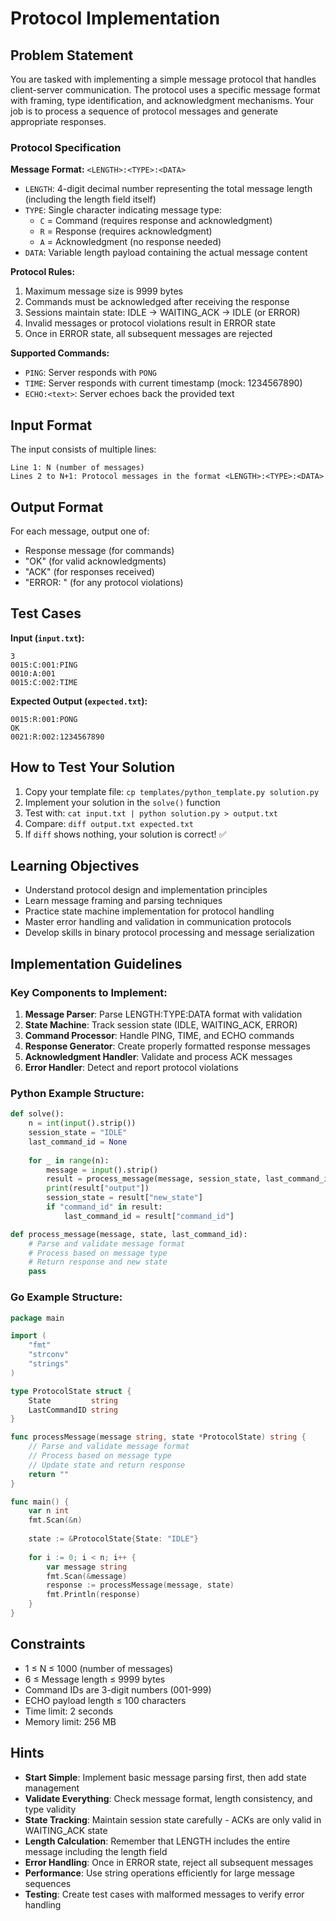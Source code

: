 # Protocol Implementation

## Problem Statement

You are tasked with implementing a simple message protocol that handles client-server communication. The protocol uses a specific message format with framing, type identification, and acknowledgment mechanisms. Your job is to process a sequence of protocol messages and generate appropriate responses.

### Protocol Specification

**Message Format:** `<LENGTH>:<TYPE>:<DATA>`
- `LENGTH`: 4-digit decimal number representing the total message length (including the length field itself)
- `TYPE`: Single character indicating message type:
  - `C` = Command (requires response and acknowledgment)
  - `R` = Response (requires acknowledgment)
  - `A` = Acknowledgment (no response needed)
- `DATA`: Variable length payload containing the actual message content

**Protocol Rules:**
1. Maximum message size is 9999 bytes
2. Commands must be acknowledged after receiving the response
3. Sessions maintain state: IDLE → WAITING_ACK → IDLE (or ERROR)
4. Invalid messages or protocol violations result in ERROR state
5. Once in ERROR state, all subsequent messages are rejected

**Supported Commands:**
- `PING`: Server responds with `PONG`
- `TIME`: Server responds with current timestamp (mock: 1234567890)
- `ECHO:<text>`: Server echoes back the provided text

## Input Format

The input consists of multiple lines:
```
Line 1: N (number of messages)
Lines 2 to N+1: Protocol messages in the format <LENGTH>:<TYPE>:<DATA>
```

## Output Format

For each message, output one of:
- Response message (for commands)
- "OK" (for valid acknowledgments)
- "ACK" (for responses received)
- "ERROR: <description>" (for any protocol violations)

## Test Cases
**Input (`input.txt`):**
```
3
0015:C:001:PING
0010:A:001
0015:C:002:TIME
```

**Expected Output (`expected.txt`):**
```
0015:R:001:PONG
OK
0021:R:002:1234567890
```

## How to Test Your Solution
1. Copy your template file: `cp templates/python_template.py solution.py`
2. Implement your solution in the `solve()` function
3. Test with: `cat input.txt | python solution.py > output.txt`
4. Compare: `diff output.txt expected.txt`
5. If `diff` shows nothing, your solution is correct! ✅

## Learning Objectives
- Understand protocol design and implementation principles
- Learn message framing and parsing techniques
- Practice state machine implementation for protocol handling
- Master error handling and validation in communication protocols
- Develop skills in binary protocol processing and message serialization

## Implementation Guidelines

### Key Components to Implement:
1. **Message Parser**: Parse LENGTH:TYPE:DATA format with validation
2. **State Machine**: Track session state (IDLE, WAITING_ACK, ERROR)
3. **Command Processor**: Handle PING, TIME, and ECHO commands
4. **Response Generator**: Create properly formatted response messages
5. **Acknowledgment Handler**: Validate and process ACK messages
6. **Error Handler**: Detect and report protocol violations

### Python Example Structure:
```python
def solve():
    n = int(input().strip())
    session_state = "IDLE"
    last_command_id = None
    
    for _ in range(n):
        message = input().strip()
        result = process_message(message, session_state, last_command_id)
        print(result["output"])
        session_state = result["new_state"]
        if "command_id" in result:
            last_command_id = result["command_id"]

def process_message(message, state, last_command_id):
    # Parse and validate message format
    # Process based on message type
    # Return response and new state
    pass
```

### Go Example Structure:
```go
package main

import (
    "fmt"
    "strconv"
    "strings"
)

type ProtocolState struct {
    State         string
    LastCommandID string
}

func processMessage(message string, state *ProtocolState) string {
    // Parse and validate message format
    // Process based on message type
    // Update state and return response
    return ""
}

func main() {
    var n int
    fmt.Scan(&n)
    
    state := &ProtocolState{State: "IDLE"}
    
    for i := 0; i < n; i++ {
        var message string
        fmt.Scan(&message)
        response := processMessage(message, state)
        fmt.Println(response)
    }
}
```

## Constraints
- 1 ≤ N ≤ 1000 (number of messages)
- 6 ≤ Message length ≤ 9999 bytes
- Command IDs are 3-digit numbers (001-999)
- ECHO payload length ≤ 100 characters
- Time limit: 2 seconds
- Memory limit: 256 MB

## Hints
- **Start Simple**: Implement basic message parsing first, then add state management
- **Validate Everything**: Check message format, length consistency, and type validity
- **State Tracking**: Maintain session state carefully - ACKs are only valid in WAITING_ACK state
- **Length Calculation**: Remember that LENGTH includes the entire message including the length field
- **Error Handling**: Once in ERROR state, reject all subsequent messages
- **Performance**: Use string operations efficiently for large message sequences
- **Testing**: Create test cases with malformed messages to verify error handling

